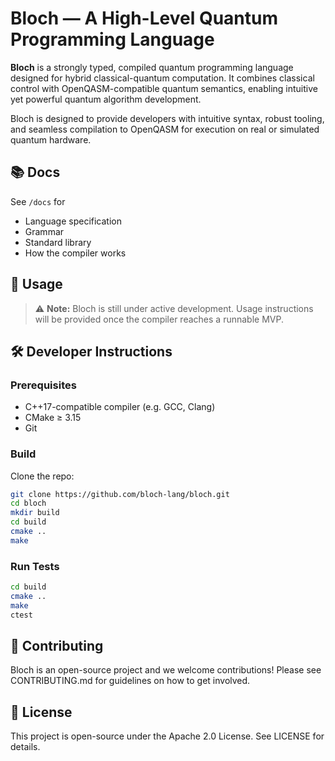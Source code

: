 # Bloch — A High-Level Quantum Programming Language
**Bloch** is a strongly typed, compiled quantum programming language designed for hybrid classical-quantum computation. It combines classical control with OpenQASM-compatible quantum semantics, enabling intuitive yet powerful quantum algorithm development.

Bloch is designed to provide developers with intuitive syntax, robust tooling, and seamless compilation to OpenQASM for execution on real or simulated quantum hardware.

## 📚 Docs
See `/docs` for 
- Language specification
- Grammar
- Standard library
- How the compiler works

## 🚀 Usage

> ⚠ **Note:** Bloch is still under active development. Usage instructions will be provided once the compiler reaches a runnable MVP.

## 🛠 Developer Instructions

### Prerequisites

- C++17-compatible compiler (e.g. GCC, Clang)
- CMake ≥ 3.15
- Git

### Build

Clone the repo:

```bash
git clone https://github.com/bloch-lang/bloch.git
cd bloch
mkdir build
cd build
cmake ..
make
```
### Run Tests
```bash
cd build
cmake ..
make
ctest
```

## 🤝 Contributing
Bloch is an open-source project and we welcome contributions! Please see CONTRIBUTING.md for guidelines on how to get involved.

## 📄 License
This project is open-source under the Apache 2.0 License. See LICENSE for details.